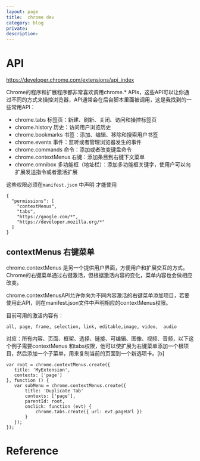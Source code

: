 ```yaml
---
layout: page
title:	chrome dev
category: blog
private:
description: 
---
```

# API
https://developer.chrome.com/extensions/api_index

Chrome的程序和扩展程序都非常喜欢调用chrome.* APIs，这些API可以让你通过不同的方式来操控浏览器，API通常会在后台脚本里面被调用，这是我找到的一些常用API：

- chrome.tabs 标签页：新建、刷新、关闭、访问和操控标签页
- chrome.history 历史：访问用户浏览历史
- chrome.bookmarks 书签：添加、编辑、移除和搜索用户书签
- chrome.events 事件：监听或者管理浏览器发生的事件
- chrome.commands 命令：添加或者改变键盘命令
- chrome.contextMenus 右键：添加条目到右键下文菜单
- chrome.omnibox 多功能框（地址栏）：添加多功能框关键字，使用户可以向扩展发送指令或者激活扩展

这些权限必须在`manifest.json` 中声明 才能使用

	{
	  "permissions": [
	    "contextMenus",
	    "tabs",
	    "https://google.com/*",
	    "https://developer.mozilla.org/*"
	  ]
	}

## contextMenus 右键菜单
chrome.contextMenus 是另一个提供用户界面，方便用户和扩展交互的方式。Chrome的右键菜单通过右键激活，但根据激活内容的变化，菜单内容也会做相应改变。

chrome.contextMenusAPI允许你向为不同内容激活的右键菜单添加项目，若要使用此API，则在manifest.json文件中声明相应的contextMenus权限。

目前可用的激活内容有：

	all, page, frame, selection, link, editable,image, video,  audio

对应：所有内容、页面、框架、选择、链接、可编辑、图像、视频、音频，以下这个例子需要contextMenus 和tabs权限，他可以使扩展为右键菜单添加一个根项目，然后添加一个子菜单，用来复制当前的页面到一个新选项卡。[b]

	var root = chrome.contextMenus.create({
	   title: 'MyExtension',
	   contexts: ['page']
	}, function () {
	   var subMenu = chrome.contextMenus.create({
		   title: 'Duplicate Tab'
		   contexts: ['page'],
		   parentId: root,
		   onclick: function (evt) {
			   chrome.tabs.create({ url: evt.pageUrl })
		   }
	   });
	});

# Reference
[chrome.pageAction]: https://developer.chrome.com/extensions/pageAction
[chrome.contextMenus]: http://developer.chrome.com/extensions/contextMenus.html

